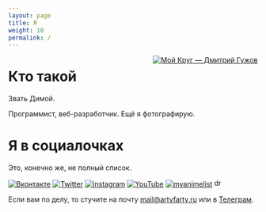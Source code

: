 ```yaml
---
layout: page
title: Я
weight: 10
permalink: /
---
```


<a href="http://artyfarty.moikrug.ru/?from=card" style="border: none; display: block; float: right; margin: 0 0 1em 1em;"><img alt="Мой Круг — Дмитрий Гужов" src="http://moikrug.ru/users/P901529396/card.png" style="border: none;" title="Мой Круг — Дмитрий Гужов" /></a>

# Кто такой
Звать Димой.

Программист, веб-разработчик. Ещё я фотографирую.

# Я в социалочках
Это, конечно же, не полный список. 

<div class="favicons">
<a href="http://vkontakte.ru/artyfarty" title="Вконтакте"><img alt="Вконтакте" src="http://vk.com/images/faviconnew_2x.ico" /></a>
<a href="https://twitter.com/molecularperson" title="Twitter"><img alt="Twitter" src="http://twitter.com/favicon.ico" /></a>
<a href="http://instagram.com/molecula" title="instagram"><img src="https://www.instagram.com/static/images/ico/apple-touch-icon-76x76-precomposed.png/4272e394f5ad.pngg" alt="instagram"></a>
<a href="http://youtube.com/ErrorTH" title="YouTube"><img alt="YouTube" src="http://youtube.com/favicon.ico" /></a>
<a href="http://myanimelist.net/animelist/artyfarty" title="MyAnimeList"><img alt="myanimelist" src="http://myanimelist.net/images/faviconv5.ico" /></a>
<a href="https://www.drive2.ru/users/artyfarty/" title="Drive2"><img alt="drive2" src="https://www.drive2.ru/apple-touch-icon.png" style="width: 16px; height: 16px;"></a>
</div>


Если вам по делу, то стучите на почту mail@artyfarty.ru или в [Телеграм](https://telegram.me/artyfarty).
